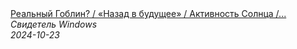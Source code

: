 <!--2024-10-23 22:21:36-->
<div class="yb">
  <a class="nodecor" href="/index.html?tajny/realnyj_goblin_nazad_v_budushchee_aktivnost_solnca_koshki_podslushivajut_zagadki_mozga_strim">
    <img class="preview" data-videoid="xcTw3J8tDlg" src="https://i1.ytimg.com/vi/xcTw3J8tDlg/hqdefault.jpg" align="middle" alt="">
  </a>
  <div class="inlbl text">
    <a class="nodecor" href="/index.html?tajny/realnyj_goblin_nazad_v_budushchee_aktivnost_solnca_koshki_podslushivajut_zagadki_mozga_strim">Реальный Гоблин? / «Назад в будущее» / Активность Солнца /...</a><br>
    <i class="smaller2">Свидетель Windows</i><br>
    <i class="smaller3">2024-10-23</i>
  </div>
</div>
